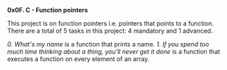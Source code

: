 **0x0F. C - Function pointers**

This project is on function pointers i.e. pointers that points to a function.
There are a total of 5 tasks in this project: 4 mandatory and 1 advanced.

*0. What's my name* is a function that prints a name.
*1. If you spend too much time thinking about a thing, you'll never get it done* is a function that executes a function on every element of an array.



